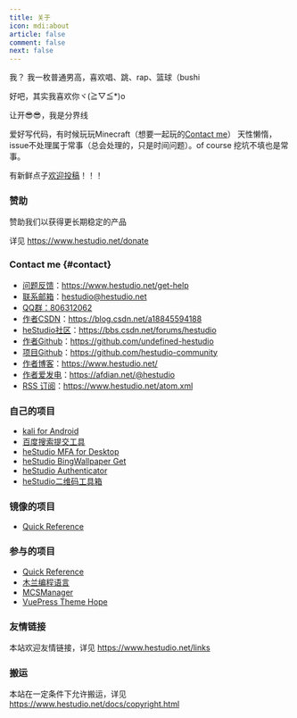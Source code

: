 ```yaml
---
title: 关于
icon: mdi:about
article: false
comment: false
next: false
---
```


我？
我一枚普通男高，喜欢唱、跳、rap、篮球（bushi

好吧，其实我喜欢你ヾ(≧▽≦*)o

<el-divider>让开😎😎，我是分界线</el-divider>

爱好写代码，有时候玩玩Minecraft（想要一起玩的[Contact me](/about/#contact)）
天性懒惰，issue不处理属于常事（总会处理的，只是时间问题）。of course 挖坑不填也是常事。

有新鲜点子[欢迎投稿](/talking/)！！！

### 赞助
赞助我们以获得更长期稳定的产品

详见 https://www.hestudio.net/donate

### Contact me {#contact}

- [问题反馈](/get-help)：https://www.hestudio.net/get-help
- [联系邮箱](mailto:hestudio@hestudio.net)：hestudio@hestudio.net
- [QQ群：806312062](https://qm.qq.com/cgi-bin/qm/qr?k=4n1uhUrvOtudkpynl_Pf9T6fja1rV04N&jump_from=webapi&authKey=yxfsjLe/w5hhJtQETdZmWUatNI4ocPjagH6R9ZZqJyICYv5cQ9PwAFWNz169PgZd)
- [作者CSDN](https://blog.csdn.net/a18845594188)：https://blog.csdn.net/a18845594188
- [heStudio社区](https://bbs.csdn.net/forums/hestudio)：https://bbs.csdn.net/forums/hestudio
- [作者Github](https://github.com/undefined-hestudio)：https://github.com/undefined-hestudio
- [项目Github](https://github.com/hestudio-community)：https://github.com/hestudio-community
- [作者博客](https://www.hestudio.net/)：https://www.hestudio.net/
- [作者爱发电](https://afdian.net/@hestudio)：https://afdian.net/@hestudio
- [RSS 订阅](https://www.hestudio.net/atom.xml)：https://www.hestudio.net/atom.xml

### 自己的项目
- [kali for Android](https://gitlab.com/heStudio/ka_install)
- [百度搜索提交工具](https://pypi.org/project/hbsst/)
- [heStudio MFA for Desktop](https://gitee.com/hestudio/hmfa)
- [heStudio BingWallpaper Get](https://github.com/hestudio-community/bing-wallpaper-get/)
- [heStudio Authenticator](/common/authenticator/)
- [heStudio二维码工具箱](/common/qrcodebox/)

### 镜像的项目
- [Quick Reference](https://quickref.hestudio.net/)

### 参与的项目
- [Quick Reference](https://github.com/jaywcjlove/reference)
- [木兰编程语言](https://gitee.com/MulanRevive/mulan-rework)
- [MCSManager](https://github.com/MCSManager)
- [VuePress Theme Hope](https://github.com/vuepress-theme-hope/vuepress-theme-hope)

### 友情链接
本站欢迎友情链接，详见 https://www.hestudio.net/links

### 搬运
本站在一定条件下允许搬运，详见 https://www.hestudio.net/docs/copyright.html

<egg />

<script setup>
import egg from '@aboutegg'
</script>



